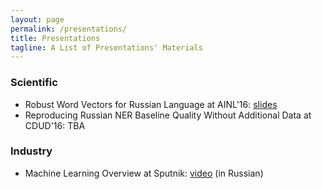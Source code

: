 ```yaml
---
layout: page
permalink: /presentations/
title: Presentations
tagline: A List of Presentations' Materials
---
```


### Scientific
- Robust Word Vectors for Russian Language at AINL'16: [slides](pdf/ainl2016.pdf)
- Reproducing Russian NER Baseline Quality Without Additional Data at CDUD'16: TBA

### Industry
- Machine Learning Overview at Sputnik: [video](https://www.youtube.com/watch?v=2B7X7HvoWek) (in Russian)